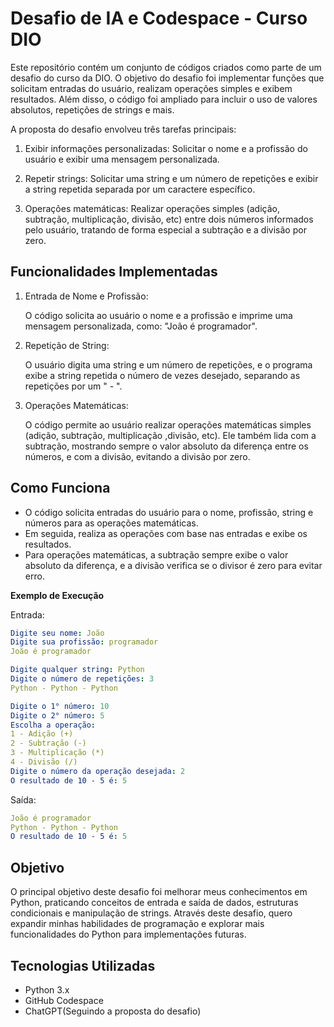 # Desafio de IA e Codespace - Curso DIO

Este repositório contém um conjunto de códigos criados como parte de um desafio do curso da DIO. O objetivo do desafio foi implementar funções que solicitam entradas do usuário, realizam operações simples e exibem resultados. Além disso, o código foi ampliado para incluir o uso de valores absolutos, repetições de strings e mais.

A proposta do desafio envolveu três tarefas principais:

1. Exibir informações personalizadas: Solicitar o nome e a profissão do usuário e exibir uma mensagem personalizada.

2. Repetir strings: Solicitar uma string e um número de repetições e exibir a string repetida separada por um caractere específico.

3. Operações matemáticas: Realizar operações simples (adição, subtração, multiplicação, divisão, etc) entre dois números informados pelo usuário, tratando de forma especial a subtração e a divisão por zero.

## Funcionalidades Implementadas

1. Entrada de Nome e Profissão:

   O código solicita ao usuário o nome e a profissão e imprime uma mensagem personalizada, como: "João é programador".

2. Repetição de String:

   O usuário digita uma string e um número de repetições, e o programa exibe a string repetida o número de vezes desejado, separando as repetições por um " - ".

3. Operações Matemáticas:

   O código permite ao usuário realizar operações matemáticas simples (adição, subtração, multiplicação ,divisão, etc). Ele também lida com a subtração, mostrando sempre o valor absoluto da diferença entre os números, e com a divisão, evitando a divisão por zero.

## Como Funciona

- O código solicita entradas do usuário para o nome, profissão, string e números para as operações matemáticas.
- Em seguida, realiza as operações com base nas entradas e exibe os resultados.
- Para operações matemáticas, a subtração sempre exibe o valor absoluto da diferença, e a divisão verifica se o divisor é zero para evitar erro.

**Exemplo de Execução**

Entrada:
```yaml
Digite seu nome: João
Digite sua profissão: programador
João é programador

Digite qualquer string: Python
Digite o número de repetições: 3
Python - Python - Python

Digite o 1° número: 10
Digite o 2° número: 5
Escolha a operação:
1 - Adição (+)
2 - Subtração (-)
3 - Multiplicação (*)
4 - Divisão (/)
Digite o número da operação desejada: 2
O resultado de 10 - 5 é: 5
```

Saída:
```yaml
João é programador
Python - Python - Python
O resultado de 10 - 5 é: 5
```

## Objetivo

O principal objetivo deste desafio foi melhorar meus conhecimentos em Python, praticando conceitos de entrada e saída de dados, estruturas condicionais e manipulação de strings. Através deste desafio, quero expandir minhas habilidades de programação e explorar mais funcionalidades do Python para implementações futuras.

## Tecnologias Utilizadas

- Python 3.x
- GitHub Codespace
- ChatGPT(Seguindo a proposta do desafio)